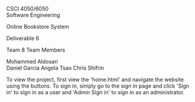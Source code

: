 CSCI 4050/6050  
Software Engineering 

Online Bookstore System 

Deliverable 6

Team 8
Team Members

Mohammed Aldosari            
Daniel Garcia
Angela Tsao
Chris Shifrin

To view the project, first view the 'home.html' and navigate the website using the buttons. To sign in, simply go to the sign in page and click 'Sign in' to sign in as a user and 'Admin Sign in' to sign in as an administrator.
